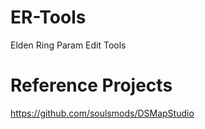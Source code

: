 # ER-Tools
Elden Ring Param Edit Tools

# Reference  Projects
https://github.com/soulsmods/DSMapStudio


